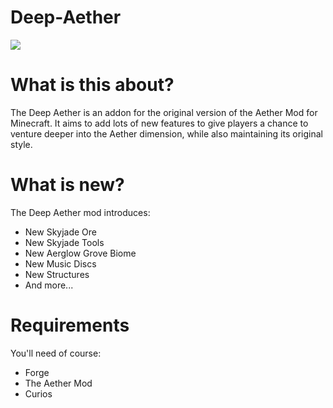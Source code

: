 # Deep-Aether
![](https://media.discordapp.net/attachments/983858839269036053/985097554863726602/deep_aether.png)
# What is this about?

The Deep Aether is an addon for the original version of the Aether Mod for Minecraft.
It aims to add lots of new features to give players a chance to venture deeper into the Aether dimension, while also maintaining its original style.
 
 # What is new?

The Deep Aether mod introduces:
  - New Skyjade Ore
  - New Skyjade Tools
  - New Aerglow Grove Biome
  - New Music Discs
  - New Structures
  - And more...

# Requirements

You'll need of course:
 - Forge
 - The Aether Mod
 - Curios
